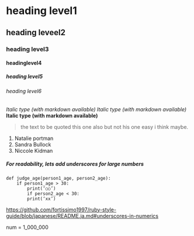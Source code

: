 # heading level1
## heading leveel2
### heading level3
#### headinglevel4
##### heading level5
###### heading level6
*Italic type (with markdown available)*
_Italic type (with markdown available)_
__Italic type (with markdown available)__
> the text to be quoted
 this one also
but not his one
 easy i think
> maybe.

1. Natalie portman
2. Sandra Bullock
3. Niccole Kidman


##### For readability, lets add underscores for large numbers #####
```
def judge_age(person1_age, person2_age):
    if person1_age > 30:
        print(‘○○’)
        if person2_age < 30:
        print(‘xx’)
```

https://github.com/fortissimo1997/ruby-style-guide/blob/japanese/README.ja.md#underscores-in-numerics

num = 1_000_000